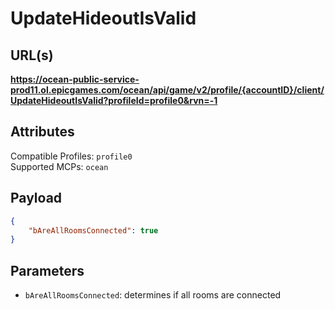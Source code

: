 # UpdateHideoutIsValid

## URL(s)
**https://ocean-public-service-prod11.ol.epicgames.com/ocean/api/game/v2/profile/{accountID}/client/UpdateHideoutIsValid?profileId=profile0&rvn=-1**

## Attributes
Compatible Profiles: `profile0`  
Supported MCPs: `ocean`

## Payload
```json
{
    "bAreAllRoomsConnected": true
}
```

## Parameters
- `bAreAllRoomsConnected`: determines if all rooms are connected
